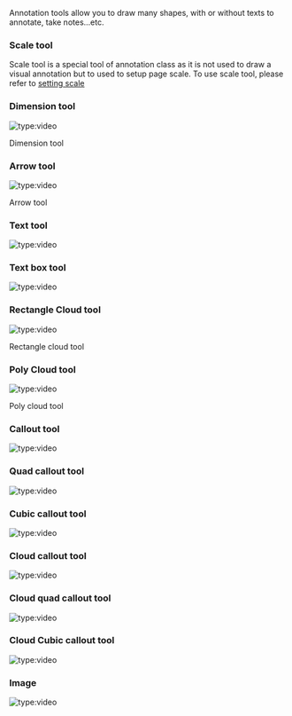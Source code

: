Annotation tools allow you to draw many shapes, with or without texts to annotate, take notes...etc.

### Scale tool
Scale tool is a special tool of annotation class as it is not used to draw a visual annotation but to used to setup page scale. To use scale tool, please refer to [setting scale](../setting_scale)

### Dimension tool
![type:video](https://www.youtube.com/embed/jhabZw_8HHE?si=RlT-Nx2plO1mBPqg)
<figcaption>Dimension tool</figcaption>

### Arrow tool
![type:video](https://www.youtube.com/embed/ArdumgPVWzo?si=KhE0x2me1vzg1Wqq)
<figcaption>Arrow tool</figcaption>

### Text tool 
![type:video](https://www.youtube.com/embed/XYUnAVtxTco?si=vw73ZEDV8ISqd_VH)

### Text box tool 
![type:video](https://www.youtube.com/embed/gmlbTVZkW2Q?si=VNmDW3jr_xeSuQWh)

### Rectangle Cloud tool
![type:video](https://www.youtube.com/embed/IVab7BAiSng?si=kLhLMS8Ui5ZPHaP_)
<figcaption>Rectangle cloud tool</figcaption>

### Poly Cloud tool
![type:video](https://www.youtube.com/embed/13soE6MgHEU?si=u4vzB445hWpS6rYr)
<figcaption>Poly cloud tool</figcaption>

### Callout tool
![type:video](https://www.youtube.com/embed/rJ2rGy3FhYY?si=g_jq1VNzr0jTBVNd)

### Quad callout tool
![type:video](https://www.youtube.com/embed/rGIM0p5_zME?si=lnYRQy98fNY2vIwQ)

### Cubic callout tool
![type:video](https://www.youtube.com/embed/dErGnX9CbdA?si=KM5rZ9mLyef0i7XQ)

### Cloud callout tool
![type:video](https://www.youtube.com/embed/nODkIMDveNM?si=ui3YEmmNCkp0aEEE)

### Cloud quad callout tool
![type:video](https://www.youtube.com/embed/qX0RFsB1Eec?si=Icewm4a6zubV1BI)

### Cloud Cubic callout tool
![type:video](https://www.youtube.com/embed/QzTPXwFlPe8?si=3UgR38p3O6bjBuN8)

### Image 
![type:video](https://www.youtube.com/embed/l5MsOGrmoio?si=hm7uB6Cg86xzONqy)




